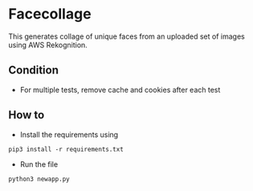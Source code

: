 # Facecollage
This generates collage of unique faces from an uploaded set of images using AWS Rekognition. 
## Condition
- For multiple tests, remove cache and cookies after each test
## How to
- Install the requirements using  
  
```pip3 install -r requirements.txt```  
- Run the file  
  
```python3 newapp.py```
